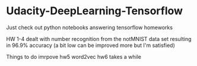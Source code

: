 # Udacity-DeepLearning-Tensorflow
Just check out python notebooks answering tensorflow homeworks

HW 1-4 dealt with number recognition from the notMNIST data set resulting in 96.9% accuracy (a bit low can be improved more but I'm satisfied)

Things to do
imrpove hw5 word2vec
hw6 takes a while
